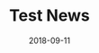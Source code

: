 ---
slug: "TestNews"
createdDate: 2024-04-01
date: 2018-09-11
status: "published"
type: "award"
members: ["sabine-loos"]
thumbnail: "img/content-b-ier-nepal.png"
title: "Test News"
description: "testing 123"
url: "https://urbanresilience.stanford.edu/news/informing-equitable-disaster-recovery-more-just-economic-losses"
---